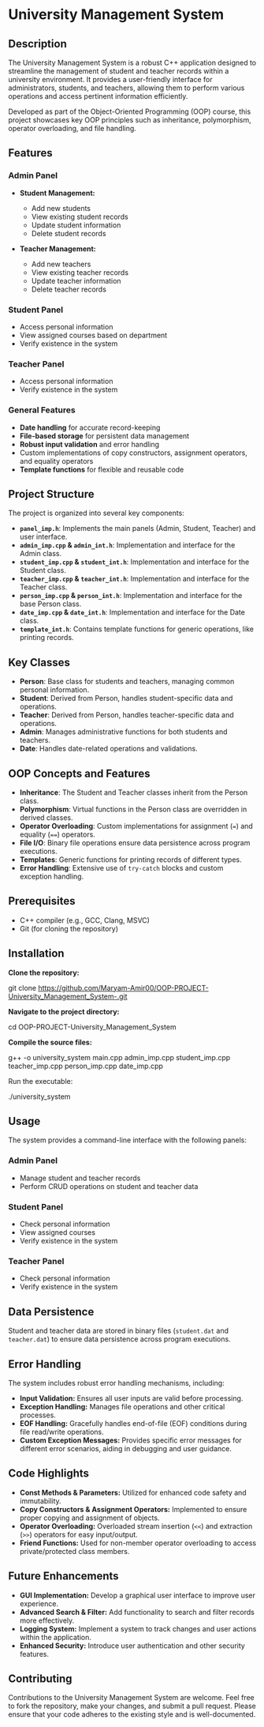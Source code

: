 # University Management System

## Description

The University Management System is a robust C++ application designed to streamline the management of student and teacher records within a university environment. It provides a user-friendly interface for administrators, students, and teachers, allowing them to perform various operations and access pertinent information efficiently.

Developed as part of the Object-Oriented Programming (OOP) course, this project showcases key OOP principles such as inheritance, polymorphism, operator overloading, and file handling.

## Features

### Admin Panel
- **Student Management:**
  - Add new students
  - View existing student records
  - Update student information
  - Delete student records

- **Teacher Management:**
  - Add new teachers
  - View existing teacher records
  - Update teacher information
  - Delete teacher records

### Student Panel
- Access personal information
- View assigned courses based on department
- Verify existence in the system

### Teacher Panel
- Access personal information
- Verify existence in the system

### General Features
- **Date handling** for accurate record-keeping
- **File-based storage** for persistent data management
- **Robust input validation** and error handling
- Custom implementations of copy constructors, assignment operators, and equality operators
- **Template functions** for flexible and reusable code

## Project Structure

The project is organized into several key components:

- **`panel_imp.h`**: Implements the main panels (Admin, Student, Teacher) and user interface.
- **`admin_imp.cpp` & `admin_int.h`**: Implementation and interface for the Admin class.
- **`student_imp.cpp` & `student_int.h`**: Implementation and interface for the Student class.
- **`teacher_imp.cpp` & `teacher_int.h`**: Implementation and interface for the Teacher class.
- **`person_imp.cpp` & `person_int.h`**: Implementation and interface for the base Person class.
- **`date_imp.cpp` & `date_int.h`**: Implementation and interface for the Date class.
- **`template_int.h`**: Contains template functions for generic operations, like printing records.

## Key Classes

- **Person**: Base class for students and teachers, managing common personal information.
- **Student**: Derived from Person, handles student-specific data and operations.
- **Teacher**: Derived from Person, handles teacher-specific data and operations.
- **Admin**: Manages administrative functions for both students and teachers.
- **Date**: Handles date-related operations and validations.

## OOP Concepts and Features

- **Inheritance**: The Student and Teacher classes inherit from the Person class.
- **Polymorphism**: Virtual functions in the Person class are overridden in derived classes.
- **Operator Overloading**: Custom implementations for assignment (`=`) and equality (`==`) operators.
- **File I/O**: Binary file operations ensure data persistence across program executions.
- **Templates**: Generic functions for printing records of different types.
- **Error Handling**: Extensive use of `try-catch` blocks and custom exception handling.

## Prerequisites

- C++ compiler (e.g., GCC, Clang, MSVC)
- Git (for cloning the repository)

## Installation

**Clone the repository:**

git clone https://github.com/Maryam-Amir00/OOP-PROJECT-University_Management_System-.git

**Navigate to the project directory:**

cd OOP-PROJECT-University_Management_System

**Compile the source files:**

g++ -o university_system main.cpp admin_imp.cpp student_imp.cpp teacher_imp.cpp person_imp.cpp date_imp.cpp

Run the executable:

./university_system


## Usage

The system provides a command-line interface with the following panels:

### Admin Panel
- Manage student and teacher records
- Perform CRUD operations on student and teacher data

### Student Panel
- Check personal information
- View assigned courses
- Verify existence in the system

### Teacher Panel
- Check personal information
- Verify existence in the system


## Data Persistence

Student and teacher data are stored in binary files (`student.dat` and `teacher.dat`) to ensure data persistence across program executions.

## Error Handling

The system includes robust error handling mechanisms, including:

- **Input Validation:** Ensures all user inputs are valid before processing.
- **Exception Handling:** Manages file operations and other critical processes.
- **EOF Handling:** Gracefully handles end-of-file (EOF) conditions during file read/write operations.
- **Custom Exception Messages:** Provides specific error messages for different error scenarios, aiding in debugging and user guidance.


## Code Highlights

- **Const Methods & Parameters:** Utilized for enhanced code safety and immutability.
- **Copy Constructors & Assignment Operators:** Implemented to ensure proper copying and assignment of objects.
- **Operator Overloading:** Overloaded stream insertion (`<<`) and extraction (`>>`) operators for easy input/output.
- **Friend Functions:** Used for non-member operator overloading to access private/protected class members.

## Future Enhancements

- **GUI Implementation:** Develop a graphical user interface to improve user experience.
- **Advanced Search & Filter:** Add functionality to search and filter records more effectively.
- **Logging System:** Implement a system to track changes and user actions within the application.
- **Enhanced Security:** Introduce user authentication and other security features.

## Contributing

Contributions to the University Management System are welcome. Feel free to fork the repository, make your changes, and submit a pull request. Please ensure that your code adheres to the existing style and is well-documented.

